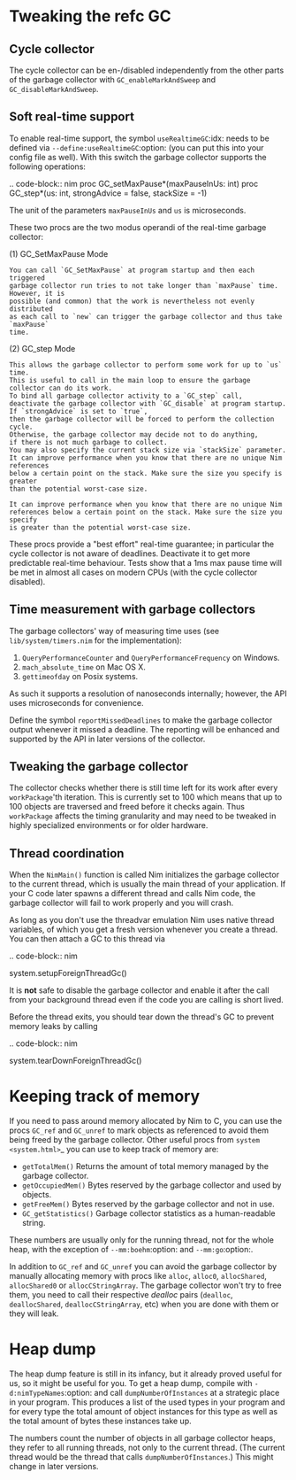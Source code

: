 Tweaking the refc GC
====================

Cycle collector
---------------

The cycle collector can be en-/disabled independently from the other parts of
the garbage collector with `GC_enableMarkAndSweep` and `GC_disableMarkAndSweep`.


Soft real-time support
----------------------

To enable real-time support, the symbol `useRealtimeGC`:idx: needs to be
defined via `--define:useRealtimeGC`:option: (you can put this into your config
file as well).
With this switch the garbage collector supports the following operations:

.. code-block:: nim
  proc GC_setMaxPause*(maxPauseInUs: int)
  proc GC_step*(us: int, strongAdvice = false, stackSize = -1)

The unit of the parameters `maxPauseInUs` and `us` is microseconds.

These two procs are the two modus operandi of the real-time garbage collector:

(1) GC_SetMaxPause Mode

    You can call `GC_SetMaxPause` at program startup and then each triggered
    garbage collector run tries to not take longer than `maxPause` time. However, it is
    possible (and common) that the work is nevertheless not evenly distributed
    as each call to `new` can trigger the garbage collector and thus take  `maxPause`
    time.

(2) GC_step Mode

    This allows the garbage collector to perform some work for up to `us` time.
    This is useful to call in the main loop to ensure the garbage collector can do its work.
    To bind all garbage collector activity to a `GC_step` call,
    deactivate the garbage collector with `GC_disable` at program startup.
    If `strongAdvice` is set to `true`,
    then the garbage collector will be forced to perform the collection cycle.
    Otherwise, the garbage collector may decide not to do anything,
    if there is not much garbage to collect.
    You may also specify the current stack size via `stackSize` parameter.
    It can improve performance when you know that there are no unique Nim references
    below a certain point on the stack. Make sure the size you specify is greater
    than the potential worst-case size.

    It can improve performance when you know that there are no unique Nim
    references below a certain point on the stack. Make sure the size you specify
    is greater than the potential worst-case size.

These procs provide a "best effort" real-time guarantee; in particular the
cycle collector is not aware of deadlines. Deactivate it to get more
predictable real-time behaviour. Tests show that a 1ms max pause
time will be met in almost all cases on modern CPUs (with the cycle collector
disabled).


Time measurement with garbage collectors
----------------------------------------

The garbage collectors' way of measuring time uses
(see ``lib/system/timers.nim`` for the implementation):

1) `QueryPerformanceCounter` and `QueryPerformanceFrequency` on Windows.
2) `mach_absolute_time` on Mac OS X.
3) `gettimeofday` on Posix systems.

As such it supports a resolution of nanoseconds internally; however, the API
uses microseconds for convenience.

Define the symbol `reportMissedDeadlines` to make the
garbage collector output whenever it missed a deadline.
The reporting will be enhanced and supported by the API in later versions of the collector.


Tweaking the garbage collector
------------------------------

The collector checks whether there is still time left for its work after
every `workPackage`'th iteration. This is currently set to 100 which means
that up to 100 objects are traversed and freed before it checks again. Thus
`workPackage` affects the timing granularity and may need to be tweaked in
highly specialized environments or for older hardware.


Thread coordination
-------------------

When the `NimMain()` function is called Nim initializes the garbage
collector to the current thread, which is usually the main thread of your
application. If your C code later spawns a different thread and calls Nim
code, the garbage collector will fail to work properly and you will crash.

As long as you don't use the threadvar emulation Nim uses native thread
variables, of which you get a fresh version whenever you create a thread. You
can then attach a GC to this thread via

.. code-block:: nim

  system.setupForeignThreadGc()

It is **not** safe to disable the garbage collector and enable it after the
call from your background thread even if the code you are calling is short
lived.

Before the thread exits, you should tear down the thread's GC to prevent memory
leaks by calling

.. code-block:: nim

  system.tearDownForeignThreadGc()



Keeping track of memory
=======================

If you need to pass around memory allocated by Nim to C, you can use the
procs `GC_ref` and `GC_unref` to mark objects as referenced to avoid them
being freed by the garbage collector.
Other useful procs from `system <system.html>`_ you can use to keep track of memory are:

* `getTotalMem()` Returns the amount of total memory managed by the garbage collector.
* `getOccupiedMem()` Bytes reserved by the garbage collector and used by objects.
* `getFreeMem()` Bytes reserved by the garbage collector and not in use.
* `GC_getStatistics()` Garbage collector statistics as a human-readable string.

These numbers are usually only for the running thread, not for the whole heap,
with the exception of `--mm:boehm`:option: and `--mm:go`:option:.

In addition to `GC_ref` and `GC_unref` you can avoid the garbage collector by manually
allocating memory with procs like `alloc`, `alloc0`, `allocShared`, `allocShared0` or `allocCStringArray`.
The garbage collector won't try to free them, you need to call their respective *dealloc* pairs
(`dealloc`, `deallocShared`, `deallocCStringArray`, etc)
when you are done with them or they will leak.


Heap dump
=========

The heap dump feature is still in its infancy, but it already proved
useful for us, so it might be useful for you. To get a heap dump, compile
with `-d:nimTypeNames`:option: and call `dumpNumberOfInstances`
at a strategic place in your program.
This produces a list of the used types in your program and for every type
the total amount of object instances for this type as well as the total
amount of bytes these instances take up.

The numbers count the number of objects in all garbage collector heaps, they refer to
all running threads, not only to the current thread. (The current thread
would be the thread that calls `dumpNumberOfInstances`.) This might
change in later versions.
